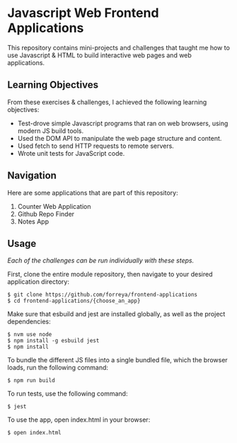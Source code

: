 # Javascript Web Frontend Applications

This repository contains mini-projects and challenges that taught me how to use Javascript & HTML to build interactive web pages and web applications.

## Learning Objectives

From these exercises & challenges, I achieved the following learning objectives:

- Test-drove simple Javascript programs that ran on web browsers, using modern JS build tools.
- Used the DOM API to manipulate the web page structure and content.
- Used fetch to send HTTP requests to remote servers.
- Wrote unit tests for JavaScript code.

## Navigation

Here are some applications that are part of this repository:

1. Counter Web Application 
2. Github Repo Finder
3. Notes App

## Usage

_Each of the challenges can be run individually with these steps._

First, clone the entire module repository, then navigate to your desired application directory:

```
$ git clone https://github.com/forreya/frontend-applications
$ cd frontend-applications/{choose_an_app}
```

Make sure that esbuild and jest are installed globally, as well as the project dependencies:

```
$ nvm use node
$ npm install -g esbuild jest
$ npm install
```

To bundle the different JS files into a single bundled file, which the browser loads, run the following command:

```
$ npm run build
```

To run tests, use the following command:

```
$ jest
```

To use the app, open index.html in your browser:

```
$ open index.html
```